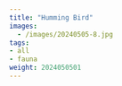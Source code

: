 ```yaml
---
title: "Humming Bird"
images:
  - /images/20240505-8.jpg
tags:
- all
- fauna
weight: 2024050501
---
```

